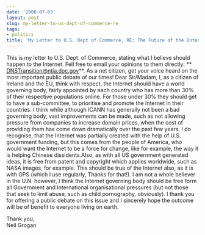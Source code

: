 ```yaml
---
date: '2006-07-03'
layout: post
slug: my-letter-to-us-dept-of-commerce-re
tags:
- politics
title: 'My Letter to U.S. Dept of Commerce, RE: The Future of the Internet'
---
```


This is my letter to U.S. Dept. of Commerce, stating what I believe should
happen to the Internet. Fell free to email your opinions to them directly: **
[DNSTransition@ntia.doc.gov][]**. As a net citizen, get your voice heard on
the most important public debate of our times!   Dear Sir/Madam,   I, as a
citizen of Ireland and the EU, think with respect, the Internet should have a
world governing body, fairly appointed by each country who has more than 30%
of their respective populations online. For those under 30% they should get to
have a sub-committee, to prioritise and promote the Internet in their
countries. I think while although ICANN has generally not been a bad governing
body, vast improvements can be made, such as not allowing pressure from
companies to increase domain prices, when the cost of providing them has come
down dramatically over the past few years. I do recognise, that the Internet
was partially created with the help of U.S. government funding, but this comes
from the people of America, who would want the Internet to be a force for
change, like for example, the way it is helping Chinese dissidents.Also, as
with all US government generated ideas, it is free from patent and copyright
which applies worldwide, such as NASA images, for example. This should be true
of the Internet also, as it is with GPS (which I use regularly, Thanks for
that!). I am not a whole believer in the U.N. however, I think the Internet
governing body should be free form all Government and International
organisational pressures (but not those that seek to limit abuse, such as
child pornography, obviously). I thank you for offering a public debate on
this issue and I sincerely hope the outcome will be of benefit to everyone
living on earth.

Thank you,  
Neil Grogan

[DNSTransition@ntia.doc.gov]: DNSTransition@ntia.doc.gov